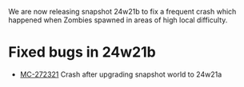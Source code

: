 We are now releasing snapshot 24w21b to fix a frequent crash which happened when Zombies spawned in areas of high local difficulty.

# Fixed bugs in 24w21b

-   [MC-272321](https://bugs.mojang.com/browse/MC-272321) Crash after upgrading snapshot world to 24w21a